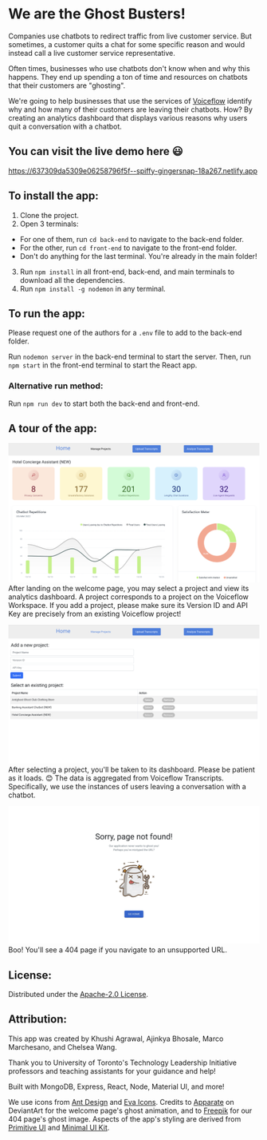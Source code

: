 # We are the Ghost Busters!
Companies use chatbots to redirect traffic from live customer service. But sometimes, a customer quits a chat for some specific reason and would instead call a live customer service representative.

Often times, businesses who use chatbots don't know when and why this happens. They end up spending a ton of time and resources on chatbots that their customers are "ghosting".

We're going to help businesses that use the services of [Voiceflow](https://www.voiceflow.com/) identify why and how many of their customers are leaving their chatbots. How? By creating an analytics dashboard that displays various reasons why users quit a conversation with a chatbot. 

## You can visit the live demo here :smiley:
https://637309da5309e06258796f5f--spiffy-gingersnap-18a267.netlify.app

## To install the app:
1. Clone the project.
2. Open 3 terminals: 
  - For one of them, run ```cd back-end``` to navigate to the back-end folder.
  - For the other, run ```cd front-end``` to navigate to the front-end folder.
  - Don't do anything for the last terminal. You're already in the main folder!
3. Run ```npm install``` in all front-end, back-end, and main terminals to download all the dependencies.
4. Run ```npm install -g nodemon``` in any terminal.

## To run the app:
Please request one of the authors for a ```.env``` file to add to the back-end folder.

Run ```nodemon server``` in the back-end terminal to start the server.
Then, run ```npm start``` in the front-end terminal to start the React app.

### Alternative run method:
Run ```npm run dev``` to start both the back-end and front-end.

## A tour of the app:

![Welcome Page](./front-end/src/images/dashboard_screenshot.jpg)
After landing on the welcome page, you may select a project and view its analytics dashboard. A project corresponds to a project on the Voiceflow Workspace. If you add a project, please make sure its Version ID and API Key are precisely from an existing Voiceflow project!

![Manage Project Page](./front-end/src/images/selectproject_screenshot.jpg)
After selecting a project, you'll be taken to its dashboard. Please be patient as it loads. :blush:
The data is aggregated from Voiceflow Transcripts. Specifically, we use the instances of users leaving a conversation with a chatbot.

![404 Page](./front-end/src/images/404page_screenshot.jpg)
Boo! You'll see a 404 page if you navigate to an unsupported URL. 

## License:
Distributed under the [Apache-2.0 License](./LICENSE.md).

## Attribution:
This app was created by Khushi Agrawal, Ajinkya Bhosale, Marco Marchesano, and Chelsea Wang.

Thank you to University of Toronto's Technology Leadership Initiative professors and teaching assistants for your guidance and help!

Built with MongoDB, Express, React, Node, Material UI, and more!

We use icons from [Ant Design](https://ant.design/) and [Eva Icons](https://akveo.github.io/eva-icons/#/). Credits to [Apparate](https://www.deviantart.com/apparate) on DeviantArt for the welcome page's ghost animation, and to [Freepik](https://www.freepik.com/) for our 404 page's ghost image. Aspects of the app's styling are derived from [Primitive UI](https://github.com/taniarascia/primitive) and [Minimal UI Kit](https://github.com/minimal-ui-kit/material-kit-react). 
